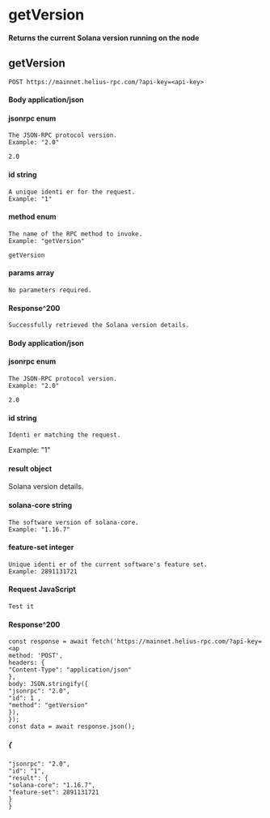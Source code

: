 # getVersion

#### Returns the current Solana version running on the node

## getVersion

```
POST https://mainnet.helius-rpc.com/?api-key=<api-key>
```
#### Body application/json

#### jsonrpc enum

```
The JSON-RPC protocol version.
Example: "2.0"
```
```
2.0
```
#### id string

```
A unique identi er for the request.
Example: "1"
```
#### method enum

```
The name of the RPC method to invoke.
Example: "getVersion"
```
```
getVersion
```
#### params array

```
No parameters required.
```
#### Response^200

```
Successfully retrieved the Solana version details.
```
#### Body application/json

#### jsonrpc enum

```
The JSON-RPC protocol version.
Example: "2.0"
```
```
2.0
```
#### id string

```
Identi er matching the request.
```

Example: "1"

#### result object

Solana version details.

#### solana-core string

```
The software version of solana-core.
Example: "1.16.7"
```
#### feature-set integer

```
Unique identi er of the current software's feature set.
Example: 2891131721
```
#### Request JavaScript

```
Test it
```
#### Response^200

```
const response = await fetch('https://mainnet.helius-rpc.com/?api-key=<ap
method: 'POST',
headers: {
"Content-Type": "application/json"
},
body: JSON.stringify({
"jsonrpc": "2.0",
"id": 1 ,
"method": "getVersion"
}),
});
const data = await response.json();
```
##### {

```
"jsonrpc": "2.0",
"id": "1",
"result": {
"solana-core": "1.16.7",
"feature-set": 2891131721
}
}
```